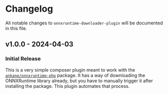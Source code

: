 # Changelog

All notable changes to `onnxruntime-downloader-plugin` will be documented in this file.

## v1.0.0 - 2024-04-03

### Initial Release

This is a very simple composer plugin meant to work with the [`ankane/onnxruntime-php`](https://github.com/ankane/onnxruntime-php) package. It has a way of downloading the ONNXRuntime library already, but you have to manually trigger it after installing the package. This plugin automates that process.
